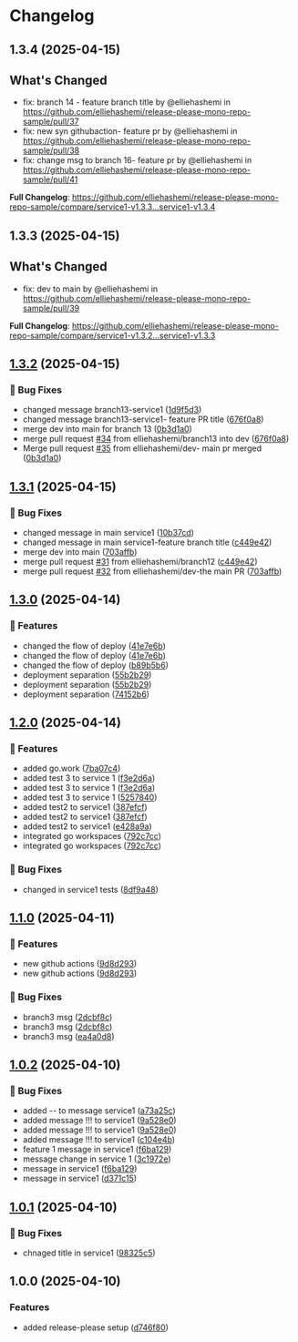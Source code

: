 # Changelog

## 1.3.4 (2025-04-15)

## What's Changed
* fix: branch 14 - feature branch title by @elliehashemi in https://github.com/elliehashemi/release-please-mono-repo-sample/pull/37
* fix: new syn githubaction- feature pr by @elliehashemi in https://github.com/elliehashemi/release-please-mono-repo-sample/pull/38
* fix: change msg to branch 16- feature pr by @elliehashemi in https://github.com/elliehashemi/release-please-mono-repo-sample/pull/41


**Full Changelog**: https://github.com/elliehashemi/release-please-mono-repo-sample/compare/service1-v1.3.3...service1-v1.3.4

## 1.3.3 (2025-04-15)

## What's Changed
* fix: dev to main by @elliehashemi in https://github.com/elliehashemi/release-please-mono-repo-sample/pull/39


**Full Changelog**: https://github.com/elliehashemi/release-please-mono-repo-sample/compare/service1-v1.3.2...service1-v1.3.3

## [1.3.2](https://github.com/elliehashemi/release-please-mono-repo-sample/compare/service1-v1.3.1...service1-v1.3.2) (2025-04-15)


### 🐛 Bug Fixes

* changed message branch13-service1 ([1d9f5d3](https://github.com/elliehashemi/release-please-mono-repo-sample/commit/1d9f5d3dc275ce23578e8a5bb6c3f8ca09f32b45))
* changed message branch13-service1- feature PR title ([676f0a8](https://github.com/elliehashemi/release-please-mono-repo-sample/commit/676f0a801aac19029c26164dedc55574f3d9902e))
* merge dev into main for branch 13 ([0b3d1a0](https://github.com/elliehashemi/release-please-mono-repo-sample/commit/0b3d1a05c6baff2a84b09b5b7722d4d386bb5311))
* merge pull request [#34](https://github.com/elliehashemi/release-please-mono-repo-sample/issues/34) from elliehashemi/branch13 into dev ([676f0a8](https://github.com/elliehashemi/release-please-mono-repo-sample/commit/676f0a801aac19029c26164dedc55574f3d9902e))
* Merge pull request [#35](https://github.com/elliehashemi/release-please-mono-repo-sample/issues/35) from elliehashemi/dev- main pr merged ([0b3d1a0](https://github.com/elliehashemi/release-please-mono-repo-sample/commit/0b3d1a05c6baff2a84b09b5b7722d4d386bb5311))

## [1.3.1](https://github.com/elliehashemi/release-please-mono-repo-sample/compare/service1-v1.3.0...service1-v1.3.1) (2025-04-15)


### 🐛 Bug Fixes

* changed message in main service1 ([10b37cd](https://github.com/elliehashemi/release-please-mono-repo-sample/commit/10b37cdb553887779bfd9e7d5c78c343632ff7f6))
* changed message in main service1-feature branch title ([c449e42](https://github.com/elliehashemi/release-please-mono-repo-sample/commit/c449e4209d8e14a7399ec8eed3759260e990fd76))
* merge dev into main ([703affb](https://github.com/elliehashemi/release-please-mono-repo-sample/commit/703affbb8fbfcdea849b1e2168e9e999095732b4))
* merge pull request [#31](https://github.com/elliehashemi/release-please-mono-repo-sample/issues/31) from elliehashemi/branch12 ([c449e42](https://github.com/elliehashemi/release-please-mono-repo-sample/commit/c449e4209d8e14a7399ec8eed3759260e990fd76))
* merge pull request [#32](https://github.com/elliehashemi/release-please-mono-repo-sample/issues/32) from elliehashemi/dev-the main PR ([703affb](https://github.com/elliehashemi/release-please-mono-repo-sample/commit/703affbb8fbfcdea849b1e2168e9e999095732b4))

## [1.3.0](https://github.com/elliehashemi/release-please-mono-repo-sample/compare/service1-v1.2.0...service1-v1.3.0) (2025-04-14)


### 🚀 Features

* changed the flow of deploy ([41e7e6b](https://github.com/elliehashemi/release-please-mono-repo-sample/commit/41e7e6bde24bf2eeabc0ed8a479e92a2f03f36a4))
* changed the flow of deploy ([41e7e6b](https://github.com/elliehashemi/release-please-mono-repo-sample/commit/41e7e6bde24bf2eeabc0ed8a479e92a2f03f36a4))
* changed the flow of deploy ([b89b5b6](https://github.com/elliehashemi/release-please-mono-repo-sample/commit/b89b5b6577ecc3134201a41dba508dd404ec85ad))
* deployment separation ([55b2b29](https://github.com/elliehashemi/release-please-mono-repo-sample/commit/55b2b295091a6e2b254748772034c835a30e3feb))
* deployment separation ([55b2b29](https://github.com/elliehashemi/release-please-mono-repo-sample/commit/55b2b295091a6e2b254748772034c835a30e3feb))
* deployment separation ([74152b6](https://github.com/elliehashemi/release-please-mono-repo-sample/commit/74152b6daccbbcfe7ece0fdc2684405a158d88ef))

## [1.2.0](https://github.com/elliehashemi/release-please-mono-repo-sample/compare/service1-v1.1.0...service1-v1.2.0) (2025-04-14)


### 🚀 Features

* added go.work ([7ba07c4](https://github.com/elliehashemi/release-please-mono-repo-sample/commit/7ba07c49cb30aebf5f40c853b83059d69e42e34b))
* added test 3 to service 1 ([f3e2d6a](https://github.com/elliehashemi/release-please-mono-repo-sample/commit/f3e2d6a600f291b2ca542844ddc59336f1c39fb9))
* added test 3 to service 1 ([f3e2d6a](https://github.com/elliehashemi/release-please-mono-repo-sample/commit/f3e2d6a600f291b2ca542844ddc59336f1c39fb9))
* added test 3 to service 1 ([5257840](https://github.com/elliehashemi/release-please-mono-repo-sample/commit/52578402770b569ec695ea51c81e402f111a9e07))
* added test2 to service1 ([387efcf](https://github.com/elliehashemi/release-please-mono-repo-sample/commit/387efcff63d71569561a46869ca649078034483f))
* added test2 to service1 ([387efcf](https://github.com/elliehashemi/release-please-mono-repo-sample/commit/387efcff63d71569561a46869ca649078034483f))
* added test2 to service1 ([e428a9a](https://github.com/elliehashemi/release-please-mono-repo-sample/commit/e428a9a57d8cf37c9efd07848cb1287cf05ee314))
* integrated go workspaces ([792c7cc](https://github.com/elliehashemi/release-please-mono-repo-sample/commit/792c7cc6fef6aeefdd5eb0b6841d03d29f3cf53e))
* integrated go workspaces ([792c7cc](https://github.com/elliehashemi/release-please-mono-repo-sample/commit/792c7cc6fef6aeefdd5eb0b6841d03d29f3cf53e))


### 🐛 Bug Fixes

* changed in service1 tests ([8df9a48](https://github.com/elliehashemi/release-please-mono-repo-sample/commit/8df9a4887dc5df10baecbe1c908bbdee7c37509f))

## [1.1.0](https://github.com/elliehashemi/release-please-mono-repo-sample/compare/service1-v1.0.2...service1-v1.1.0) (2025-04-11)


### 🚀 Features

* new github actions ([9d8d293](https://github.com/elliehashemi/release-please-mono-repo-sample/commit/9d8d29378663b400de60fdaa30e89af9d6ffc443))
* new github actions ([9d8d293](https://github.com/elliehashemi/release-please-mono-repo-sample/commit/9d8d29378663b400de60fdaa30e89af9d6ffc443))


### 🐛 Bug Fixes

* branch3 msg ([2dcbf8c](https://github.com/elliehashemi/release-please-mono-repo-sample/commit/2dcbf8cae526f0a5cd7bfc84e5d6c5a0084b0c1a))
* branch3 msg ([2dcbf8c](https://github.com/elliehashemi/release-please-mono-repo-sample/commit/2dcbf8cae526f0a5cd7bfc84e5d6c5a0084b0c1a))
* branch3 msg ([ea4a0d8](https://github.com/elliehashemi/release-please-mono-repo-sample/commit/ea4a0d8ad1d10f363e9e0c060876d30f8d38e770))

## [1.0.2](https://github.com/elliehashemi/release-please-mono-repo-sample/compare/service1-v1.0.1...service1-v1.0.2) (2025-04-10)


### 🐛 Bug Fixes

* added -- to message service1 ([a73a25c](https://github.com/elliehashemi/release-please-mono-repo-sample/commit/a73a25c3d37bac4eae8d2a5541b7b521f16e64e7))
* added message !!! to service1 ([9a528e0](https://github.com/elliehashemi/release-please-mono-repo-sample/commit/9a528e066fd4900cea4b59bf1fc39ac4106cbad2))
* added message !!! to service1 ([9a528e0](https://github.com/elliehashemi/release-please-mono-repo-sample/commit/9a528e066fd4900cea4b59bf1fc39ac4106cbad2))
* added message !!! to service1 ([c104e4b](https://github.com/elliehashemi/release-please-mono-repo-sample/commit/c104e4bbaf5ed1413037804e479ac4c1af1bf38b))
* feature 1 message in service1 ([f6ba129](https://github.com/elliehashemi/release-please-mono-repo-sample/commit/f6ba1290a01306d23cdc4b32cdb1ca58fe665168))
* message change in service 1 ([3c1972e](https://github.com/elliehashemi/release-please-mono-repo-sample/commit/3c1972e210295e68833a85dd02097097938223f9))
* message in service1 ([f6ba129](https://github.com/elliehashemi/release-please-mono-repo-sample/commit/f6ba1290a01306d23cdc4b32cdb1ca58fe665168))
* message in service1 ([d371c15](https://github.com/elliehashemi/release-please-mono-repo-sample/commit/d371c154a9a6b49415bb557c64758ae9d1eefd48))

## [1.0.1](https://github.com/elliehashemi/release-please-mono-repo-sample/compare/service1-v1.0.0...service1-v1.0.1) (2025-04-10)


### 🐛 Bug Fixes

* chnaged title in service1 ([98325c5](https://github.com/elliehashemi/release-please-mono-repo-sample/commit/98325c57c9deb43d3f02654afc4652765ad7e24f))

## 1.0.0 (2025-04-10)


### Features

* added release-please setup ([d746f80](https://github.com/elliehashemi/release-please-mono-repo-sample/commit/d746f80918c27ecc3fe581f690f406c784a9e50e))
